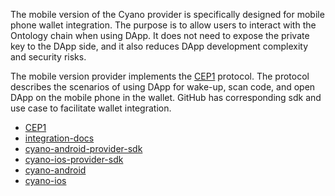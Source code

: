 
The mobile version of the Cyano provider is specifically designed for mobile phone wallet integration. The purpose is to allow users to interact with the Ontology chain when using DApp. It does not need to expose the private key to the DApp side, and it also reduces DApp development complexity and security risks.  

The mobile version provider implements the [CEP1](https://github.com/ontio-cyano/CEPs/blob/master/CEP1.mediawiki) protocol. The protocol describes the scenarios of using DApp for wake-up, scan code, and open DApp on the mobile phone in the wallet. GitHub has corresponding sdk and use case to facilitate wallet integration.


* [CEP1](https://github.com/ontio-cyano/CEPs/blob/master/CEPS/CEP1.mediawiki)
* [integration-docs](https://github.com/ontio-cyano/integration-docs)
* [cyano-android-provider-sdk](https://github.com/ontio-cyano/cyano-ios-sdk)
* [cyano-ios-provider-sdk](https://github.com/ontio-cyano/cyano-ios-sdk)
* [cyano-android](https://github.com/ontio-cyano/cyano-ios)
* [cyano-ios](https://github.com/ontio-cyano/cyano-ios)



